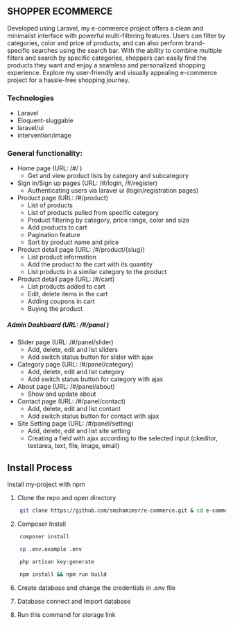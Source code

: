 ## SHOPPER ECOMMERCE

Developed using Laravel, my e-commerce project offers a clean and minimalist interface with powerful multi-filtering features. Users can filter by categories, color and price of products, and can also perform brand-specific searches using the search bar. With the ability to combine multiple filters and search by specific categories, shoppers can easily find the products they want and enjoy a seamless and personalized shopping experience. Explore my user-friendly and visually appealing e-commerce project for a hassle-free shopping journey.

### Technologies

-   Laravel
-   Eloquent-sluggable
-   laravel/ui
-   intervention/image

### General functionality:

-   Home page (URL: /#/ )
    -   Get and view product lists by category and subcategory
-   Sign in/Sign up pages (URL: /#/login, /#/register)
    -   Authenticating users via laravel ui (login/registration pages)
-   Product page (URL: /#/product)
    -   List of products
    -   List of products pulled from specific category
    -   Product filtering by category, price range, color and size
    -   Add products to cart
    -   Pagination feature
    -   Sort by product name and price
-   Product detail page (URL: /#/product/{slug})
    -   List product information
    -   Add the product to the cart with its quantity
    -   List products in a similar category to the product
-   Product detail page (URL: /#/cart)
    -   List products added to cart
    -   Edit, delete items in the cart
    -   Adding coupons in cart
    -   Buying the product

##### Admin Dashboard (URL: /#/panel )

-   Slider page (URL: /#/panel/slider)
    -   Add, delete, edit and list sliders
    -   Add switch status button for slider with ajax
-   Category page (URL: /#/panel/category)
    -   Add, delete, edit and list category
    -   Add switch status button for category with ajax
-   About page (URL: /#/panel/about)
    -   Show and update about
-   Contact page (URL: /#/panel/contact)
    -   Add, delete, edit and list contact
    -   Add switch status button for contact with ajax
-   Site Setting page (URL: /#/panel/setting)
    -   Add, delete, edit and list site setting
    -   Creating a field with ajax according to the selected input (ckeditor, textarea, text, file, image, email)

## Install Process

Install my-project with npm

1. Clone the repo and open directory

```bash
    git clone https://github.com/smshamimsr/e-commerce.git & cd e-commerce
```

2. Composer Install

```bash
    composer install
```

```bash
    cp .env.example .env
```

```bash
    php artisan key:generate
```

```bash
    npm install && npm run build
```

6. Create database and change the credentials in .env file

7. Database connect and Import database

8. Run this command for storage link
